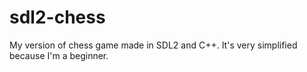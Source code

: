 # sdl2-chess
My version of chess game made in SDL2 and C++. It's very simplified because I'm a beginner.
